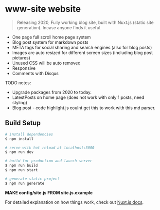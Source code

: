 # www-site website

>  Releasing 2020, Fully working blog site, built with Nuxt.js (static site generation). Incase anyone finds it useful.

- One page full scroll home page system
- Blog post system for markdown posts
- META tags for social sharing and search engines (also for blog posts)
- Images are auto resized for different screen sizes (including blog post pictures)
- Unused CSS will be auto removed
- Responsive
- Comments with Disqus

TODO notes:

- Upgrade packages from 2020 to today.
- LatestPosts on home page (does not work with only 1 posts, need styling)
- Blog post - code highlight.js coulnt get this to work with this md parser.

## Build Setup

```bash
# install dependencies
$ npm install

# serve with hot reload at localhost:3000
$ npm run dev

# build for production and launch server
$ npm run build
$ npm run start

# generate static project
$ npm run generate
```

**MAKE config/site.js FROM site.js.example**

For detailed explanation on how things work, check out [Nuxt.js docs](https://nuxtjs.org).
